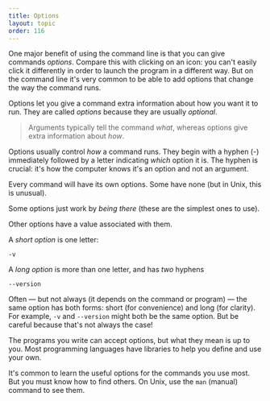```yaml
---
title: Options
layout: topic
order: 116
---
```


One major benefit of using the command line is that you can give commands
_options_. Compare this with clicking on an icon: you can't easily click it
differently in order to launch the program in a different way. But on the
command line it's very common to be able to add options that change the way
the command runs.

Options let you give a command extra information about how you want it to run.
They are called _options_ because they are usually _optional_.

> Arguments typically tell the command _what_, whereas options give extra
> information about _how_.

Options usually control _how_ a command runs. They begin with a hyphen (-)
immediately followed by a letter indicating _which_ option it is. The hyphen
is crucial: it's how the computer knows it's an option and not an argument.

Every command will have its own options. Some have none (but in Unix, this is
unusual).

Some options just work by _being there_ (these are the simplest ones to use).

Other options have a value associated with them.

A _short option_ is one letter:

    -v

A _long option_ is more than one letter, and has _two_ hyphens

    --version

Often — but not always (it depends on the command or program) — the same option
has both forms: short (for convenience) and long (for clarity). For example,
`-v` and `--version` might both be the same option. But be careful because
that's not always the case!

The programs you write can accept options, but what they mean is up to you.
Most programming languages have libraries to help you define and use your own.

It's common to learn the useful options for the commands you use most. But you
must know how to find others. On Unix, use the `man` (manual) command to see
them.

